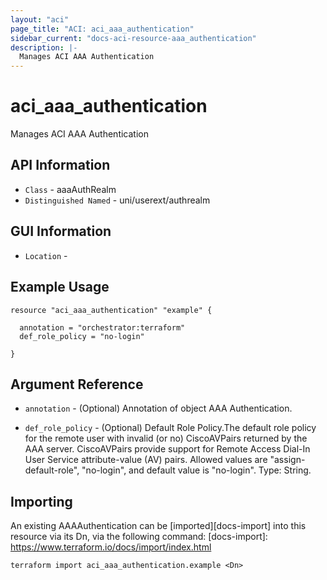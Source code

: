 ```yaml
---
layout: "aci"
page_title: "ACI: aci_aaa_authentication"
sidebar_current: "docs-aci-resource-aaa_authentication"
description: |-
  Manages ACI AAA Authentication
---
```


# aci_aaa_authentication #

Manages ACI AAA Authentication

## API Information ##

* `Class` - aaaAuthRealm
* `Distinguished Named` - uni/userext/authrealm

## GUI Information ##

* `Location` - 


## Example Usage ##

```hcl
resource "aci_aaa_authentication" "example" {

  annotation = "orchestrator:terraform"
  def_role_policy = "no-login"

}
```

## Argument Reference ##



* `annotation` - (Optional) Annotation of object AAA Authentication.

* `def_role_policy` - (Optional) Default Role Policy.The default role policy for the remote user with invalid (or no) CiscoAVPairs returned by the AAA server. CiscoAVPairs provide support for Remote Access Dial-In User Service attribute-value (AV) pairs. Allowed values are "assign-default-role", "no-login", and default value is "no-login". Type: String.


## Importing ##

An existing AAAAuthentication can be [imported][docs-import] into this resource via its Dn, via the following command:
[docs-import]: https://www.terraform.io/docs/import/index.html


```
terraform import aci_aaa_authentication.example <Dn>
```